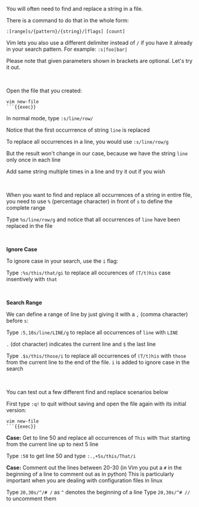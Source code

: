 You will often need to find and replace a string in a file.

There is a command to do that in the whole form:
```
:[range]s/{pattern}/{string}/[flags] [count]
```

Vim lets you also use a different delimiter instead of `/` if you have it already in your search pattern. For example: `:s|foo|bar|` 

Please note that given parameters shown in brackets are optional.
Let's try it out.

&nbsp;

Open the file that you created:

```plain
vim new-file
```{{exec}}
```

In normal mode, type `:s/line/row/`

Notice that the first occurrrence of string `line` is replaced

To replace all occurrences in a line, you would use `:s/line/row/g` 

But the result won't change in our case, because we have the string `line` only once in each line

Add same string multiple times in a line and try it out if you wish

&nbsp;

When you want to find and replace all occurrences of a string in entire file, you need to use `%` (percentage character) in front of `s` to define the complete range

Type `%s/line/row/g` and notice that all occurrences of `line` have been replaced in the file

&nbsp;

**Ignore Case**

To ignore case in your search, use the `i` flag:

Type `:%s/this/that/gi` to replace all occurences of `(T/t)his` case insentively with `that`

&nbsp;

**Search Range**

We can define a range of line by just giving it with a `,` (comma character) before `s`:

Type `:5,10s/line/LINE/g` to replace all occurrences of `line` with `LINE`

`.` (dot character) indicates the current line and `$` the last line

Type `.$s/this/those/i` to replace all occurrences of `(T/t)his` with `those` from the current line to the end of the file. `i` is added to ignore case in the search

&nbsp;

You can test out a few different find and replace scenarios below

First type `:q!` to quit without saving and open the file again with its initial version:

```plain
vim new-file
```{{exec}}
```

**Case:** Get to line 50 and replace all occurrences of `This` with `That` starting from the current line up to next 5 line

Type `:50` to get line 50 and type `:.,+5s/this/That/i`

**Case:** Comment out the lines between 20-30 (in Vim you put a `#` in the beginning of a line to comment out as in python) This is particularly important when you are dealing with configuration files in linux

Type `20,30s/^/# /` as `^` denotes the beginning of a line
Type `20,30s/^# //` to uncomment them










